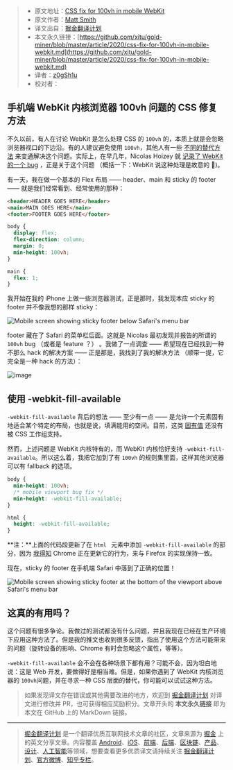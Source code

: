 > * 原文地址：[CSS fix for 100vh in mobile WebKit](https://allthingssmitty.com/2020/05/11/css-fix-for-100vh-in-mobile-webkit/)
> * 原文作者：[Matt Smith](https://allthingssmitty.com/about)
> * 译文出自：[掘金翻译计划](https://github.com/xitu/gold-miner)
> * 本文永久链接：[https://github.com/xitu/gold-miner/blob/master/article/2020/css-fix-for-100vh-in-mobile-webkit.md](https://github.com/xitu/gold-miner/blob/master/article/2020/css-fix-for-100vh-in-mobile-webkit.md)
> * 译者：[z0gSh1u](https://github.com/z0gSh1u)
> * 校对者：

## 手机端 WebKit 内核浏览器 100vh 问题的 CSS 修复方法

不久以前，有人在讨论 WebKit 是怎么处理 CSS 的 `100vh` 的，本质上就是会忽略浏览器视口的下边沿。有的人建议避免使用 `100vh`，其他人有一些 [不同的替代方法](https://medium.com/@susiekim9/how-to-compensate-for-the-ios-viewport-unit-bug-46e78d54af0d) 来变通解决这个问题。实际上，在早几年，Nicolas Hoizey 就 [记录了 WebKit 的一个 bug](https://nicolas-hoizey.com/articles/2015/02/18/viewport-height-is-taller-than-the-visible-part-of-the-document-in-some-mobile-browsers/) ，正是关于这个问题 （概括一下：WebKit 说这种处理是故意的 🧐)。

有一天，我在做一个基本的 Flex 布局 —— header、main 和 sticky 的 footer —— 就是我们经常看到、经常使用的那种：

```html
<header>HEADER GOES HERE</header>
<main>MAIN GOES HERE</main>
<footer>FOOTER GOES HERE</footer>
```

```css
body {
  display: flex; 
  flex-direction: column;
  margin: 0;
  min-height: 100vh;
}

main {
  flex: 1;
}
```

我开始在我的 iPhone 上做一些浏览器测试，正是那时，我发现本应 sticky 的 footer 并不像我想的那样 sticky：

![Mobile screen showing sticky footer below Safari's menu bar](https://allthingssmitty.com/img/posts/2020-05-11-css-fix-for-100vh-in-mobile-webkit-01.png)

footer 藏在了 Safari 的菜单栏后面。这就是 Nicolas 最初发现并报告的所谓的 `100vh` bug （或者是 feature ？） 。我做了一点调查 —— 希望现在已经找到一种不那么 hack 的解决方案 —— 正是那是，我找到了我的解决方法 （顺带一提，它完全是一种 hack 的方法）：

![image](https://user-images.githubusercontent.com/5164225/82304565-182c2080-99ef-11ea-9a18-c27545f53b87.png)

## 使用 -webkit-fill-available

`-webkit-fill-available` 背后的想法 —— 至少有一点 —— 是允许一个元素固有地适合某个特定的布局，也就是说，填满能用的空间。目前，这类 [固有值](https://caniuse.com/#feat=intrinsic-width) 还没有被 CSS 工作组支持。

然而，上述问题是 WebKit 内核特有的，而 WebKit 内核恰好支持 `-webkit-fill-available`。所以这么着，我把它加到了有 `100vh` 的规则集里面，这样其他浏览器可以有 fallback 的选项。

```css
body {
  min-height: 100vh;
  /* mobile viewport bug fix */
  min-height: -webkit-fill-available;
}

html {
  height: -webkit-fill-available;
}

```

**注：**上面的代码段更新了在 `html ` 元素中添加 `-webkit-fill-available` 的部分，因为 [我得知](https://twitter.com/bfgeek/status/1262459015155441664) Chrome 正在更新它的行为，来与 Firefox 的实现保持一致。

现在，sticky 的 footer 在手机端 Safari 中落到了正确的位置！

![Mobile screen showing sticky footer at the bottom of the viewport above Safari's menu bar](https://allthingssmitty.com/img/posts/2020-05-11-css-fix-for-100vh-in-mobile-webkit-02.png)

## 这真的有用吗？

这个问题有很多争论。我做过的测试都没有什么问题，并且我现在已经在生产环境下应用这种方法了。但是我的推文也收到很多反馈，指出了使用这个方法可能带来的问题（旋转设备的影响、Chrome 有时会忽略这个属性，等等）。

`-webkit-fill-available` 会不会在各种场景下都有用？可能不会，因为坦白地说：这是 Web 开发，要做得好是相当难。但是，如果你遇到了 WebKit 内核浏览器的 `100vh`问题，并在寻求一种 CSS 层面的替代，你可能可以试试这种方法。

> 如果发现译文存在错误或其他需要改进的地方，欢迎到 [掘金翻译计划](https://github.com/xitu/gold-miner) 对译文进行修改并 PR，也可获得相应奖励积分。文章开头的 **本文永久链接** 即为本文在 GitHub 上的 MarkDown 链接。

---

> [掘金翻译计划](https://github.com/xitu/gold-miner) 是一个翻译优质互联网技术文章的社区，文章来源为 [掘金](https://juejin.im) 上的英文分享文章。内容覆盖 [Android](https://github.com/xitu/gold-miner#android)、[iOS](https://github.com/xitu/gold-miner#ios)、[前端](https://github.com/xitu/gold-miner#前端)、[后端](https://github.com/xitu/gold-miner#后端)、[区块链](https://github.com/xitu/gold-miner#区块链)、[产品](https://github.com/xitu/gold-miner#产品)、[设计](https://github.com/xitu/gold-miner#设计)、[人工智能](https://github.com/xitu/gold-miner#人工智能)等领域，想要查看更多优质译文请持续关注 [掘金翻译计划](https://github.com/xitu/gold-miner)、[官方微博](http://weibo.com/juejinfanyi)、[知乎专栏](https://zhuanlan.zhihu.com/juejinfanyi)。
